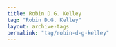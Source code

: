 ```yaml
---
title: Robin D.G. Kelley
tag: "Robin D.G. Kelley"
layout: archive-tags
permalink: "tag/robin-d-g-kelley"
---
```

